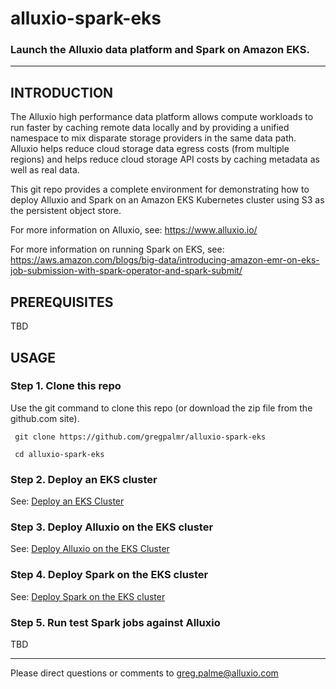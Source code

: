 # alluxio-spark-eks

### Launch the Alluxio data platform and Spark on Amazon EKS.

---

## INTRODUCTION

The Alluxio high performance data platform allows compute workloads to run faster by caching remote data locally and by providing a unified namespace to mix disparate storage providers in the same data path. Alluxio helps reduce cloud storage data egress costs (from multiple regions) and helps reduce cloud storage API costs by caching metadata as well as real data.

This git repo provides a complete environment for demonstrating how to deploy Alluxio and Spark on an Amazon EKS Kubernetes cluster using S3 as the persistent object store.

For more information on Alluxio, see: https://www.alluxio.io/

For more information on running Spark on EKS, see: https://aws.amazon.com/blogs/big-data/introducing-amazon-emr-on-eks-job-submission-with-spark-operator-and-spark-submit/

## PREREQUISITES

TBD

## USAGE

### Step 1. Clone this repo

Use the git command to clone this repo (or download the zip file from the github.com site).

     git clone https://github.com/gregpalmr/alluxio-spark-eks

     cd alluxio-spark-eks

### Step 2. Deploy an EKS cluster

See: [Deploy an EKS Cluster](eks/README.md)

### Step 3. Deploy Alluxio on the EKS cluster

See: [Deploy Alluxio on the EKS Cluster](alluxio/README.md)

### Step 4. Deploy Spark on the EKS cluster

See: [Deploy Spark on the EKS cluster](spark/README.md)

### Step 5. Run test Spark jobs against Alluxio

TBD

---

Please direct questions or comments to greg.palme@alluxio.com

